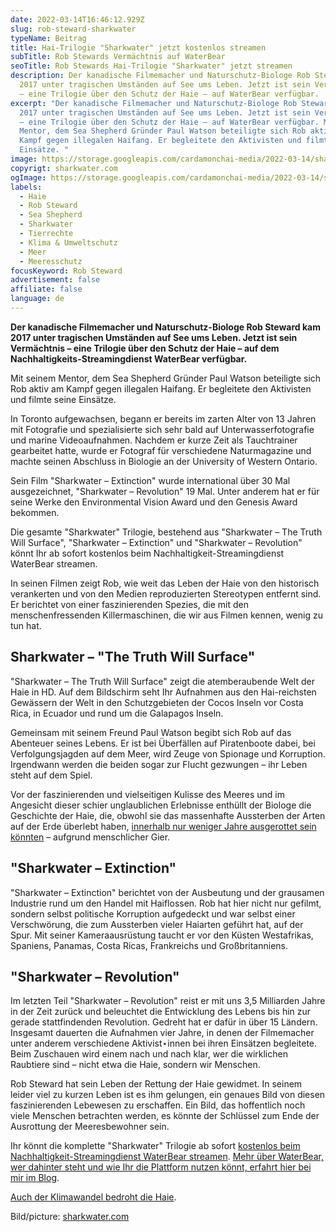 ```yaml
---
date: 2022-03-14T16:46:12.929Z
slug: rob-steward-sharkwater
typeName: Beitrag
title: Hai-Trilogie "Sharkwater" jetzt kostenlos streamen
subTitle: Rob Stewards Vermächtnis auf WaterBear
seoTitle: Rob Stewards Hai-Trilogie "Sharkwater" jetzt streamen
description: Der kanadische Filmemacher und Naturschutz-Biologe Rob Steward kam
  2017 unter tragischen Umständen auf See ums Leben. Jetzt ist sein Vermächtnis
  – eine Trilogie über den Schutz der Haie – auf WaterBear verfügbar.
excerpt: "Der kanadische Filmemacher und Naturschutz-Biologe Rob Steward kam
  2017 unter tragischen Umständen auf See ums Leben. Jetzt ist sein Vermächtnis
  – eine Trilogie über den Schutz der Haie – auf WaterBear verfügbar. Mit seinem
  Mentor, dem Sea Shepherd Gründer Paul Watson beteiligte sich Rob aktiv am
  Kampf gegen illegalen Haifang. Er begleitete den Aktivisten und filmte seine
  Einsätze. "
image: https://storage.googleapis.com/cardamonchai-media/2022-03-14/sharkwater-rob-steward-jpg-imagine-0868a8_197da7_1024_768/640.webp
copyrigt: sharkwater.com
ogImage: https://storage.googleapis.com/cardamonchai-media/2022-03-14/sharkwater-rob-steward-fb-png-imagine-1878b8_1879a7_1200_628/640.webp
labels:
  - Haie
  - Rob Steward
  - Sea Shepherd
  - Sharkwater
  - Tierrechte
  - Klima & Umweltschutz
  - Meer
  - Meeresschutz
focusKeyword: Rob Steward
advertisement: false
affiliate: false
language: de
---
```

**Der kanadische Filmemacher und Naturschutz-Biologe Rob Steward kam 2017 unter tragischen Umständen auf See ums Leben. Jetzt ist sein Vermächtnis – eine Trilogie über den Schutz der Haie – auf dem Nachhaltigkeits-Streamingdienst WaterBear verfügbar.**

Mit seinem Mentor, dem Sea Shepherd Gründer Paul Watson beteiligte sich Rob aktiv am Kampf gegen illegalen Haifang. Er begleitete den Aktivisten und filmte seine Einsätze. 

In Toronto aufgewachsen, begann er bereits im zarten Alter von 13 Jahren mit Fotografie und spezialisierte sich sehr bald auf Unterwasserfotografie und marine Videoaufnahmen. Nachdem er kurze Zeit als Tauchtrainer gearbeitet hatte, wurde er Fotograf für verschiedene Naturmagazine und machte seinen Abschluss in Biologie an der University of Western Ontario.

Sein Film "Sharkwater – Extinction" wurde international über 30 Mal ausgezeichnet, "Sharkwater – Revolution" 19 Mal. Unter anderem hat er für seine Werke den Environmental Vision Award und den Genesis Award bekommen.

Die gesamte "Sharkwater" Trilogie, bestehend aus "Sharkwater – The Truth Will Surface", "Sharkwater – Extinction" und "Sharkwater – Revolution" könnt Ihr ab sofort kostenlos beim Nachhaltigkeit-Streamingdienst WaterBear streamen.

In seinen Filmen zeigt Rob, wie weit das Leben der Haie von den historisch verankerten und von den Medien reproduzierten Stereotypen entfernt sind. Er berichtet von einer faszinierenden Spezies, die mit den menschenfressenden Killermaschinen, die wir aus Filmen kennen, wenig zu tun hat.

## Sharkwater – "The Truth Will Surface"

"Sharkwater – The Truth Will Surface" zeigt die atemberaubende Welt der Haie in HD. Auf dem Bildschirm seht Ihr Aufnahmen aus den Hai-reichsten Gewässern der Welt in den Schutzgebieten der Cocos Inseln vor Costa Rica, in Ecuador und rund um die Galapagos Inseln.

Gemeinsam mit seinem Freund Paul Watson begibt sich Rob auf das Abenteuer seines Lebens. Er ist bei Überfällen auf Piratenboote dabei, bei Verfolgungsjagden auf dem Meer, wird Zeuge von Spionage und Korruption. Irgendwann werden die beiden sogar zur Flucht gezwungen – ihr Leben steht auf dem Spiel.

Vor der faszinierenden und vielseitigen Kulisse des Meeres und im Angesicht dieser schier unglaublichen Erlebnisse enthüllt der Biologe die Geschichte der Haie, die, obwohl sie das massenhafte Aussterben der Arten auf der Erde überlebt haben, [innerhalb nur weniger Jahre ausgerottet sein könnten](/2022/01/finning-stoppen/) – aufgrund menschlicher Gier.

## "Sharkwater – Extinction"

"Sharkwater – Extinction" berichtet von der Ausbeutung und der grausamen Industrie rund um den Handel mit Haiflossen. Rob hat hier nicht nur gefilmt, sondern selbst politische Korruption aufgedeckt und war selbst einer Verschwörung, die zum Aussterben vieler Haiarten geführt hat, auf der Spur. Mit seiner Kameraausrüstung taucht er vor den Küsten Westafrikas, Spaniens, Panamas, Costa Ricas, Frankreichs und Großbritanniens. 

## "Sharkwater – Revolution"

Im letzten Teil "Sharkwater – Revolution" reist er mit uns 3,5 Milliarden Jahre in der Zeit zurück und beleuchtet die Entwicklung des Lebens bis hin zur gerade stattfindenden Revolution. Gedreht hat er dafür in über 15 Ländern. Insgesamt dauerten die Aufnahmen vier Jahre, in denen der Filmemacher unter anderem verschiedene Aktivist⋆innen bei ihren Einsätzen begleitete. Beim Zuschauen wird einem nach und nach klar, wer die wirklichen Raubtiere sind – nicht etwa die Haie, sondern wir Menschen.

Rob Steward hat sein Leben der Rettung der Haie gewidmet. In seinem leider viel zu kurzen Leben ist es ihm gelungen, ein genaues Bild von diesen faszinierenden Lebewesen zu erschaffen. Ein Bild, das hoffentlich noch viele Menschen betrachten werden, es könnte der Schlüssel zum Ende der Ausrottung der Meeresbewohner sein.

Ihr könnt die komplette "Sharkwater" Trilogie ab sofort [kostenlos beim Nachhaltigkeit-Streamingdienst WaterBear streamen](https://join.waterbear.com/sharkwater). [Mehr über WaterBear, wer dahinter steht und wie Ihr die Plattform nutzen könnt, erfahrt hier bei mir im Blog](/2021/02/waterbear-streamingdienst/).

<YouTube id="z2If9lYEWv0" />

[Auch der Klimawandel bedroht die Haie](/2021/01/epaulettenhaie-klimawandel/).

Bild/picture: [sharkwater.com](https://www.sharkwater.com/photo-gallery/swimming-with-sharks/)
